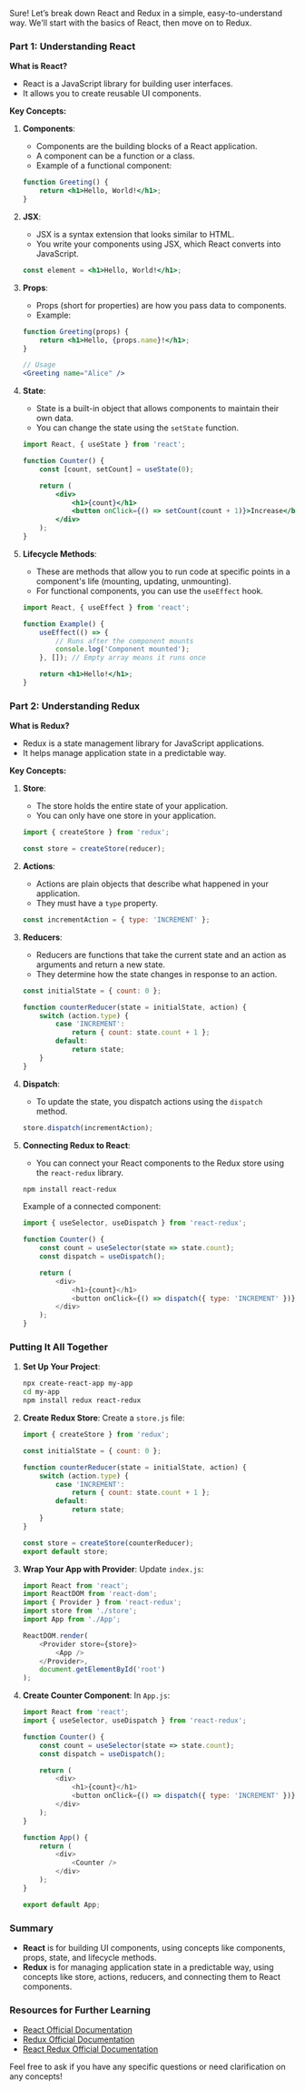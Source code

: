 Sure! Let’s break down React and Redux in a simple, easy-to-understand way. We'll start with the basics of React, then move on to Redux.

### Part 1: Understanding React

**What is React?**
- React is a JavaScript library for building user interfaces.
- It allows you to create reusable UI components.

**Key Concepts:**

1. **Components**:
   - Components are the building blocks of a React application.
   - A component can be a function or a class.
   - Example of a functional component:

   ```jsx
   function Greeting() {
       return <h1>Hello, World!</h1>;
   }
   ```

2. **JSX**:
   - JSX is a syntax extension that looks similar to HTML.
   - You write your components using JSX, which React converts into JavaScript.

   ```jsx
   const element = <h1>Hello, World!</h1>;
   ```

3. **Props**:
   - Props (short for properties) are how you pass data to components.
   - Example:

   ```jsx
   function Greeting(props) {
       return <h1>Hello, {props.name}!</h1>;
   }

   // Usage
   <Greeting name="Alice" />
   ```

4. **State**:
   - State is a built-in object that allows components to maintain their own data.
   - You can change the state using the `setState` function.

   ```jsx
   import React, { useState } from 'react';

   function Counter() {
       const [count, setCount] = useState(0);

       return (
           <div>
               <h1>{count}</h1>
               <button onClick={() => setCount(count + 1)}>Increase</button>
           </div>
       );
   }
   ```

5. **Lifecycle Methods**:
   - These are methods that allow you to run code at specific points in a component's life (mounting, updating, unmounting).
   - For functional components, you can use the `useEffect` hook.

   ```jsx
   import React, { useEffect } from 'react';

   function Example() {
       useEffect(() => {
           // Runs after the component mounts
           console.log('Component mounted');
       }, []); // Empty array means it runs once

       return <h1>Hello!</h1>;
   }
   ```

### Part 2: Understanding Redux

**What is Redux?**
- Redux is a state management library for JavaScript applications.
- It helps manage application state in a predictable way.

**Key Concepts:**

1. **Store**:
   - The store holds the entire state of your application.
   - You can only have one store in your application.

   ```javascript
   import { createStore } from 'redux';

   const store = createStore(reducer);
   ```

2. **Actions**:
   - Actions are plain objects that describe what happened in your application.
   - They must have a `type` property.

   ```javascript
   const incrementAction = { type: 'INCREMENT' };
   ```

3. **Reducers**:
   - Reducers are functions that take the current state and an action as arguments and return a new state.
   - They determine how the state changes in response to an action.

   ```javascript
   const initialState = { count: 0 };

   function counterReducer(state = initialState, action) {
       switch (action.type) {
           case 'INCREMENT':
               return { count: state.count + 1 };
           default:
               return state;
       }
   }
   ```

4. **Dispatch**:
   - To update the state, you dispatch actions using the `dispatch` method.

   ```javascript
   store.dispatch(incrementAction);
   ```

5. **Connecting Redux to React**:
   - You can connect your React components to the Redux store using the `react-redux` library.

   ```bash
   npm install react-redux
   ```

   Example of a connected component:

   ```javascript
   import { useSelector, useDispatch } from 'react-redux';

   function Counter() {
       const count = useSelector(state => state.count);
       const dispatch = useDispatch();

       return (
           <div>
               <h1>{count}</h1>
               <button onClick={() => dispatch({ type: 'INCREMENT' })}>Increase</button>
           </div>
       );
   }
   ```

### Putting It All Together

1. **Set Up Your Project**:
   ```bash
   npx create-react-app my-app
   cd my-app
   npm install redux react-redux
   ```

2. **Create Redux Store**:
   Create a `store.js` file:

   ```javascript
   import { createStore } from 'redux';

   const initialState = { count: 0 };

   function counterReducer(state = initialState, action) {
       switch (action.type) {
           case 'INCREMENT':
               return { count: state.count + 1 };
           default:
               return state;
       }
   }

   const store = createStore(counterReducer);
   export default store;
   ```

3. **Wrap Your App with Provider**:
   Update `index.js`:

   ```javascript
   import React from 'react';
   import ReactDOM from 'react-dom';
   import { Provider } from 'react-redux';
   import store from './store';
   import App from './App';

   ReactDOM.render(
       <Provider store={store}>
           <App />
       </Provider>,
       document.getElementById('root')
   );
   ```

4. **Create Counter Component**:
   In `App.js`:

   ```javascript
   import React from 'react';
   import { useSelector, useDispatch } from 'react-redux';

   function Counter() {
       const count = useSelector(state => state.count);
       const dispatch = useDispatch();

       return (
           <div>
               <h1>{count}</h1>
               <button onClick={() => dispatch({ type: 'INCREMENT' })}>Increase</button>
           </div>
       );
   }

   function App() {
       return (
           <div>
               <Counter />
           </div>
       );
   }

   export default App;
   ```

### Summary

- **React** is for building UI components, using concepts like components, props, state, and lifecycle methods.
- **Redux** is for managing application state in a predictable way, using concepts like store, actions, reducers, and connecting them to React components.

### Resources for Further Learning

- [React Official Documentation](https://reactjs.org/docs/getting-started.html)
- [Redux Official Documentation](https://redux.js.org/introduction/getting-started)
- [React Redux Official Documentation](https://react-redux.js.org/introduction/getting-started)

Feel free to ask if you have any specific questions or need clarification on any concepts!
